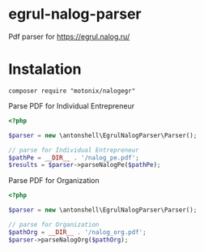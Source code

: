 # egrul-nalog-parser
Pdf parser for 
https://egrul.nalog.ru/

# Instalation

```
composer require "motonix/nalogegr"
```

Parse PDF for Individual Entrepreneur

```php
<?php

$parser = new \antonshell\EgrulNalogParser\Parser();

// parse for Individual Entrepreneur
$pathPe = __DIR__ . '/nalog_pe.pdf';
$results = $parser->parseNalogPe($pathPe);
```

Parse PDF for Organization

```php
<?php

$parser = new \antonshell\EgrulNalogParser\Parser();

// parse for Organization
$pathOrg = __DIR__ . '/nalog_org.pdf';
$parser->parseNalogOrg($pathOrg);
```

[1]: http://demo.antonshell.me/egrul-nalog-parser/
